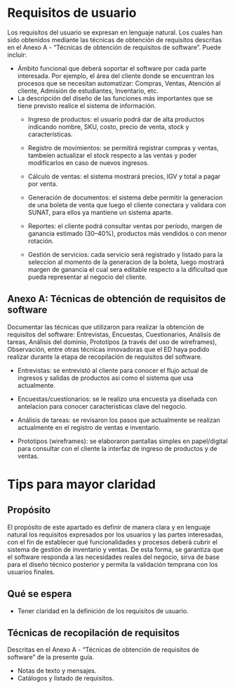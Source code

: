 # Requisitos de usuario
Los requisitos del usuario se expresan en lenguaje natural. Los cuales han sido obtenidos mediante las técnicas de obtención de requisitos descritas en el Anexo A - “Técnicas de obtención de requisitos de software”. Puede incluir:
- Ámbito funcional que deberá soportar el software por cada parte interesada. Por ejemplo, el área del cliente donde se encuentran los procesos que se necesitan automatizar:
Compras, Ventas, Atención al cliente, Admisión de estudiantes, Inventario, etc.
- La descripción del diseño de las funciones más importantes que se tiene previsto realice el sistema de información.
  - Ingreso de productos: el usuario podrá dar de alta productos indicando nombre, SKU, costo, precio de venta, stock y características.

  - Registro de movimientos: se permitirá registrar compras y ventas, tambeien actualizar el stock respecto a las ventas y poder modificarlos en caso de nuevos ingresos.

  - Cálculo de ventas: el sistema mostrará precios, IGV y total a pagar por venta.

  - Generación de documentos: el sistema debe permitir la generacion de una boleta de venta que luego el cliente conectara y validara con SUNAT, para ellos ya mantiene un sistema aparte.

  - Reportes: el cliente podrá consultar ventas por período, margen de ganancia estimado (30–40%), productos más vendidos o con menor rotación.

  - Gestión de servicios: cada servicio será registrado y listado para la seleccion al momento de la generacion de la boleta, luego mostrará margen de ganancia el cual sera editable respecto      a la dificultad que pueda representar al negocio del cliente.
  
## Anexo A: Técnicas de obtención de requisitos de software
Documentar las técnicas que utilizaron para realizar la obtención de requisitos del software: Entrevistas, Encuestas, Cuestionarios, Análisis de tareas, Análisis del dominio, 
Prototipos (a través del uso de wireframes), Observación, entre otras técnicas innovadoras que el ED haya podido realizar durante la etapa de recopilación de requisitos del software.

  - Entrevistas: se entrevistó al cliente para conocer el flujo actual de ingresos y salidas de productos asi como el sistema que usa actualmente.

  - Encuestas/cuestionarios: se le realizo una encuesta ya diseñada con antelacion para conocer caracteristicas clave del negocio.

  - Análisis de tareas: se revisaron los pasos que actualmente se realizan actualmente en el registro de ventas e inventario.

  - Prototipos (wireframes): se elaboraron pantallas simples en papel/digital para consultar con el cliente la interfaz de ingreso de productos y de ventas.


# Tips para mayor claridad
## Propósito

El propósito de este apartado es definir de manera clara y en lenguaje natural los requisitos expresados por los usuarios y las partes interesadas, con el fin de establecer qué funcionalidades y procesos deberá cubrir el sistema de gestión de inventario y ventas.
De esta forma, se garantiza que el software responda a las necesidades reales del negocio, sirva de base para el diseño técnico posterior y permita la validación temprana con los usuarios finales.

## Qué se espera
- Tener claridad en la definición de los requisitos de usuario.

## Técnicas de recopilación de requisitos
Descritas en el Anexo A - “Técnicas de obtención de requisitos de software” de la presente guía.

  - Notas de texto y mensajes.
  - Catálogos y listado de requisitos.



